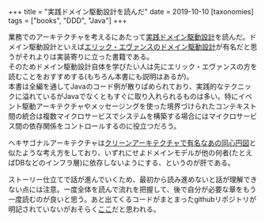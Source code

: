 +++
title = "実践ドメイン駆動設計を読んだ"
date = 2019-10-10
[taxonomies]
tags = ["books", "DDD", "Java"]
+++

業務でのアーキテクチャを考えるにあたって[実践ドメイン駆動設計](https://www.seshop.com/product/detail/20748)を読んだ。ドメイン駆動設計といえば[エリック・エヴァンスのドメイン駆動設計](https://www.shoeisha.co.jp/book/detail/9784798126708)が有名だと思うがそれよりは実装寄りに立った書籍である。  
そのためドメイン駆動設計自体を学びたい人は先にエリック・エヴァンスの方を読むことをおすすめする(もちろん本書にも説明はあるが)。  
本書は全編を通してJavaのコード例が散りばめられており、実践的なテクニックに溢れているがJavaでなくともすぐに取り入れられるものは多い。特にイベント駆動アーキテクチャやメッセージングを使った境界づけられたコンテキスト間の統合は複数マイクロサービスでシステムを構築する場合にはマイクロサービス間の依存関係をコントロールするのに役立つだろう。

ヘキサゴナルアーキテクチャは[クリーンアーキテクチャで有名なあの同心円図](https://blog.cleancoder.com/uncle-bob/2012/08/13/the-clean-architecture.html)と似たような考え方をしており、いずれにせよドメインモデルが他の何者(たとえばDBなどのインフラ層)に依存しないようにする、というのが肝である。

ストーリー仕立てで話が進んでいくため、最初から読み進めないと話が理解できない点には注意。一度全体を読んで流れを把握して、後で自分が必要な章をもう一度読むのが良いと思う。あと出てくるコードがまとまったgithubリポジトリが明記されていないがおそらく[ここ](https://github.com/VaughnVernon/IDDD_Samples)だと思われる。
